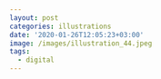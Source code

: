 ```yaml
---
layout: post
categories: illustrations
date: '2020-01-26T12:05:23+03:00'
image: /images/illustration_44.jpeg
tags:
  - digital
---
```

